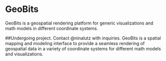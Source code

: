 # GeoBits
GeoBits is a geospatial rendering platform for generic visualizations and math models in different coordinate systems.

##Undergoing project.
Contact @ninalutz with inquiries.
GeoBits is a spatial mapping and modeling interface to provide a seamless rendering of geospatial data in a variety of coordinate systems for different math models and visualizations. 
